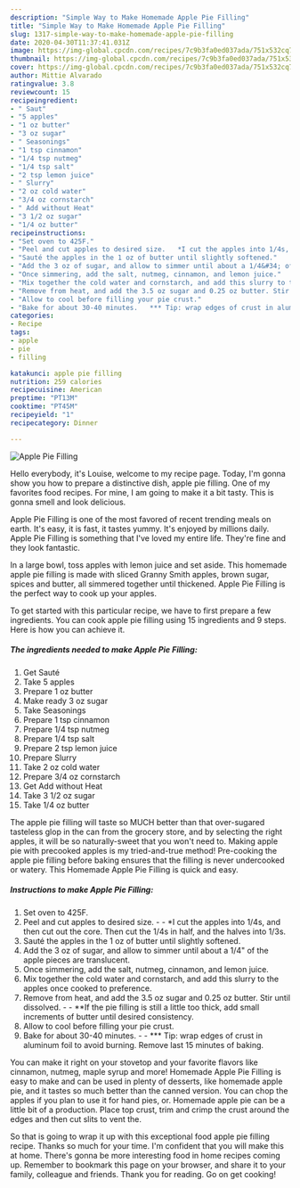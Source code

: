 ```yaml
---
description: "Simple Way to Make Homemade Apple Pie Filling"
title: "Simple Way to Make Homemade Apple Pie Filling"
slug: 1317-simple-way-to-make-homemade-apple-pie-filling
date: 2020-04-30T11:37:41.031Z
image: https://img-global.cpcdn.com/recipes/7c9b3fa0ed037ada/751x532cq70/apple-pie-filling-recipe-main-photo.jpg
thumbnail: https://img-global.cpcdn.com/recipes/7c9b3fa0ed037ada/751x532cq70/apple-pie-filling-recipe-main-photo.jpg
cover: https://img-global.cpcdn.com/recipes/7c9b3fa0ed037ada/751x532cq70/apple-pie-filling-recipe-main-photo.jpg
author: Mittie Alvarado
ratingvalue: 3.8
reviewcount: 15
recipeingredient:
- " Saut"
- "5 apples"
- "1 oz butter"
- "3 oz sugar"
- " Seasonings"
- "1 tsp cinnamon"
- "1/4 tsp nutmeg"
- "1/4 tsp salt"
- "2 tsp lemon juice"
- " Slurry"
- "2 oz cold water"
- "3/4 oz cornstarch"
- " Add without Heat"
- "3 1/2 oz sugar"
- "1/4 oz butter"
recipeinstructions:
- "Set oven to 425F."
- "Peel and cut apples to desired size.   *I cut the apples into 1/4s, and then cut out the core. Then cut the 1/4s in half, and the halves into 1/3s."
- "Sauté the apples in the 1 oz of butter until slightly softened."
- "Add the 3 oz of sugar, and allow to simmer until about a 1/4&#34; of the apple pieces are translucent."
- "Once simmering, add the salt, nutmeg, cinnamon, and lemon juice."
- "Mix together the cold water and cornstarch, and add this slurry to the apples once cooked to preference."
- "Remove from heat, and add the 3.5 oz sugar and 0.25 oz butter. Stir until dissolved.   **If the pie filling is still a little too thick, add small increments of butter until desired consistency."
- "Allow to cool before filling your pie crust."
- "Bake for about 30-40 minutes.   *** Tip: wrap edges of crust in aluminum foil to avoid burning. Remove last 15 minutes of baking."
categories:
- Recipe
tags:
- apple
- pie
- filling

katakunci: apple pie filling 
nutrition: 259 calories
recipecuisine: American
preptime: "PT13M"
cooktime: "PT45M"
recipeyield: "1"
recipecategory: Dinner

---
```



![Apple Pie Filling](https://img-global.cpcdn.com/recipes/7c9b3fa0ed037ada/751x532cq70/apple-pie-filling-recipe-main-photo.jpg)

Hello everybody, it's Louise, welcome to my recipe page. Today, I'm gonna show you how to prepare a distinctive dish, apple pie filling. One of my favorites food recipes. For mine, I am going to make it a bit tasty. This is gonna smell and look delicious.

Apple Pie Filling is one of the most favored of recent trending meals on earth. It's easy, it is fast, it tastes yummy. It's enjoyed by millions daily. Apple Pie Filling is something that I've loved my entire life. They're fine and they look fantastic.

In a large bowl, toss apples with lemon juice and set aside. This homemade apple pie filling is made with sliced Granny Smith apples, brown sugar, spices and butter, all simmered together until thickened. Apple Pie Filling is the perfect way to cook up your apples.


To get started with this particular recipe, we have to first prepare a few ingredients. You can cook apple pie filling using 15 ingredients and 9 steps. Here is how you can achieve it.

<!--inarticleads1-->

##### The ingredients needed to make Apple Pie Filling:

1. Get  Sauté
1. Take 5 apples
1. Prepare 1 oz butter
1. Make ready 3 oz sugar
1. Take  Seasonings
1. Prepare 1 tsp cinnamon
1. Prepare 1/4 tsp nutmeg
1. Prepare 1/4 tsp salt
1. Prepare 2 tsp lemon juice
1. Prepare  Slurry
1. Take 2 oz cold water
1. Prepare 3/4 oz cornstarch
1. Get  Add without Heat
1. Take 3 1/2 oz sugar
1. Take 1/4 oz butter


The apple pie filling will taste so MUCH better than that over-sugared tasteless glop in the can from the grocery store, and by selecting the right apples, it will be so naturally-sweet that you won&#39;t need to. Making apple pie with precooked apples is my tried-and-true method! Pre-cooking the apple pie filling before baking ensures that the filling is never undercooked or watery. This Homemade Apple Pie Filling is quick and easy. 

<!--inarticleads2-->

##### Instructions to make Apple Pie Filling:

1. Set oven to 425F.
1. Peel and cut apples to desired size.  -  - *I cut the apples into 1/4s, and then cut out the core. Then cut the 1/4s in half, and the halves into 1/3s.
1. Sauté the apples in the 1 oz of butter until slightly softened.
1. Add the 3 oz of sugar, and allow to simmer until about a 1/4&#34; of the apple pieces are translucent.
1. Once simmering, add the salt, nutmeg, cinnamon, and lemon juice.
1. Mix together the cold water and cornstarch, and add this slurry to the apples once cooked to preference.
1. Remove from heat, and add the 3.5 oz sugar and 0.25 oz butter. Stir until dissolved.  -  - **If the pie filling is still a little too thick, add small increments of butter until desired consistency.
1. Allow to cool before filling your pie crust.
1. Bake for about 30-40 minutes.  -  - *** Tip: wrap edges of crust in aluminum foil to avoid burning. Remove last 15 minutes of baking.


You can make it right on your stovetop and your favorite flavors like cinnamon, nutmeg, maple syrup and more! Homemade Apple Pie Filling is easy to make and can be used in plenty of desserts, like homemade apple pie, and it tastes so much better than the canned version. You can chop the apples if you plan to use it for hand pies, or. Homemade apple pie can be a little bit of a production. Place top crust, trim and crimp the crust around the edges and then cut slits to vent the. 

So that is going to wrap it up with this exceptional food apple pie filling recipe. Thanks so much for your time. I'm confident that you will make this at home. There's gonna be more interesting food in home recipes coming up. Remember to bookmark this page on your browser, and share it to your family, colleague and friends. Thank you for reading. Go on get cooking!
